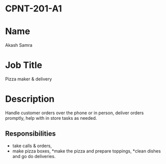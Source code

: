 # CPNT-201-A1
# Name
Akash Samra 
# Job Title
Pizza maker & delivery
# Description
Handle customer orders over the phone or in person, deliver orders promptly, help with in store tasks as needed. 


## Responsibilities
* take calls & orders,
* make pizza boxes,
*make the pizza and prepare toppings,
*clean dishes and go do deliveries.
